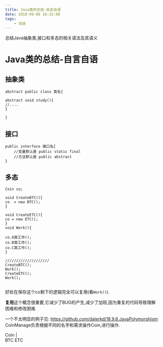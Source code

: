 ```yaml
---
title: Java类的总结-自言自语
date: 2018-09-06 16:32:08
tags:
	- 总结
---
```

总结Java抽象类,接口和多态的相关语法及其语义
<!--more-->

# Java类的总结-自言自语
## 抽象类
```
abstract public class 类名{

abstract void study(){
//....
}

}
```
## 接口
```
public interface 接口名{
	//变量默认是 public static final 
	//方法默认是 public abstract
}
```

## 多态
```
Coin co;

void CreateBTC(){
co  = new BTC();
}

void CreateETC(){
co = new ETC();
}
void Work(){

co.A类工作();
co.B类工作();
co.C类工作();
}

////////////////////
CreateBTC();
Work();
CreateETC();
Work();


```
好处在保存这个co剩下的逻辑完全可以复用(看`Work()`).

**复用**这个概念很重要,它减少了BUG的产生,减少了加班,因为重复的代码导致理解困难和修改困难.




一个不太明显的例子见:
https://github.com/dalerkd/18.9.6.JavaPolymorphism
CoinManage负责根据不同的名字和需求操作Coin,进行操作.

Coin
|  \
BTC ETC
